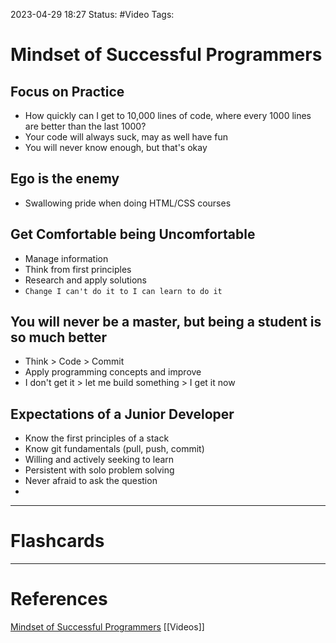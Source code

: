 2023-04-29 18:27
Status: #Video
Tags:

# Mindset of Successful Programmers

## Focus on Practice
* How quickly can I get to 10,000 lines of code, where every 1000 lines are better than the last 1000?
* Your code will always suck, may as well have fun
* You will never know enough, but that's okay
## Ego is the enemy
* Swallowing pride when doing HTML/CSS courses
## Get Comfortable being Uncomfortable
* Manage information
* Think from first principles
* Research and apply solutions
* `Change I can't do it to I can learn to do it`
## You will never be a master, but being a student is so much better
* Think > Code > Commit
* Apply programming concepts and improve
* I don't get it > let me build something > I get it now
## Expectations of a Junior Developer
* Know the first principles of a stack
* Know git fundamentals (pull, push, commit)
* Willing and actively seeking to learn
* Persistent with solo problem solving
* Never afraid to ask the question
* 


___
# Flashcards



---
# References
[Mindset of Successful Programmers](https://www.youtube.com/watch?v=nogh434ykF0)
[[Videos]]